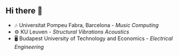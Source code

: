 ## Hi there 👋

- 🎶 Universitat Pompeu Fabra, Barcelona - _Music Computing_
- ⚙️ KU Leuven - _Structural Vibrations Acoustics_
- 🖥️ Budapest University of Technology and Economics - _Electrical Engineering_


<!--
**5aola/5aola** is a ✨ _special_ ✨ repository because its `README.md` (this file) appears on your GitHub profile.

Here are some ideas to get you started:

- 🔭 I’m currently working on ...
- 🌱 I’m currently learning ...
- 👯 I’m looking to collaborate on ...
- 🤔 I’m looking for help with ...
- 💬 Ask me about ...
- 📫 How to reach me: ...
- 😄 Pronouns: ...
- ⚡ Fun fact: ...
-->
